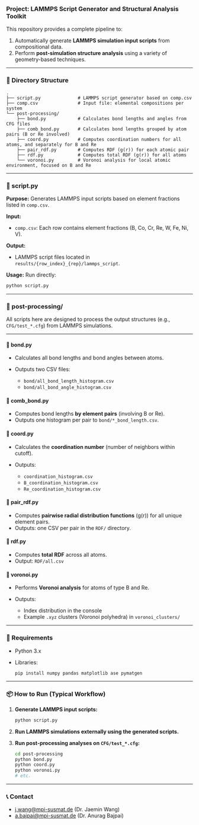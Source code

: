 ### Project: LAMMPS Script Generator and Structural Analysis Toolkit

This repository provides a complete pipeline to:

1. Automatically generate **LAMMPS simulation input scripts** from compositional data.
2. Perform **post-simulation structure analysis** using a variety of geometry-based techniques.

---

### 📁 Directory Structure

```
.
├── script.py              # LAMMPS script generator based on comp.csv
├── comp.csv               # Input file: elemental compositions per system
└── post-processing/
    ├── bond.py            # Calculates bond lengths and angles from CFG files
    ├── comb_bond.py       # Calculates bond lengths grouped by atom pairs (B or Re involved)
    ├── coord.py           # Computes coordination numbers for all atoms, and separately for B and Re
    ├── pair_rdf.py        # Computes RDF (g(r)) for each atomic pair
    ├── rdf.py             # Computes total RDF (g(r)) for all atoms
    └── voronoi.py         # Voronoi analysis for local atomic environment, focused on B and Re
```

---

### 📄 script.py

**Purpose:**
Generates LAMMPS input scripts based on element fractions listed in `comp.csv`.

**Input:**

* `comp.csv`: Each row contains element fractions (B, Co, Cr, Re, W, Fe, Ni, V).

**Output:**

* LAMMPS script files located in `results/{row_index}_{rep}/lammps_script`.

**Usage:**
Run directly:

```bash
python script.py
```

---

### 📁 post-processing/

All scripts here are designed to process the output structures (e.g., `CFG/test_*.cfg`) from LAMMPS simulations.

---

#### 🔹 bond.py

* Calculates all bond lengths and bond angles between atoms.
* Outputs two CSV files:

  * `bond/all_bond_length_histogram.csv`
  * `bond/all_bond_angle_histogram.csv`

#### 🔹 comb\_bond.py

* Computes bond lengths **by element pairs** (involving B or Re).
* Outputs one histogram per pair to `bond/*_bond_length.csv`.

#### 🔹 coord.py

* Calculates the **coordination number** (number of neighbors within cutoff).
* Outputs:

  * `coordination_histogram.csv`
  * `B_coordination_histogram.csv`
  * `Re_coordination_histogram.csv`

#### 🔹 pair\_rdf.py

* Computes **pairwise radial distribution functions** (g(r)) for all unique element pairs.
* Outputs: one CSV per pair in the `RDF/` directory.

#### 🔹 rdf.py

* Computes **total RDF** across all atoms.
* Output: `RDF/all.csv`

#### 🔹 voronoi.py

* Performs **Voronoi analysis** for atoms of type B and Re.
* Outputs:

  * Index distribution in the console
  * Example `.xyz` clusters (Voronoi polyhedra) in `voronoi_clusters/`

---

### 🔧 Requirements

* Python 3.x
* Libraries:

  ```bash
  pip install numpy pandas matplotlib ase pymatgen
  ```

---

### 📦 How to Run (Typical Workflow)

1. **Generate LAMMPS input scripts:**

   ```bash
   python script.py
   ```

2. **Run LAMMPS simulations externally using the generated scripts.**

3. **Run post-processing analyses on `CFG/test_*.cfg`:**

   ```bash
   cd post-processing
   python bond.py
   python coord.py
   python voronoi.py
   # etc.
   ```

---

### 📞 Contact

* j.wang@mpi-susmat.de (Dr. Jaemin Wang)
* a.bajpai@mpi-susmat.de (Dr. Anurag Bajpai)
